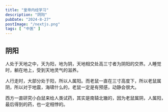 ```yaml
---
title: "皇帝内经学习"
description: "阴阳"
pubDate: "2024-8-27"
postImage: "/nextjs.png"
tags: [ "中医" ]
---
```

## 阴阳
人处于天地之中，天为阳，地为阴，天地相交处高三寸者为阴阳的交界。人睡觉时，躺在地上，受到天地灵气的滋养。

人行走时，大部分处于阳，所以人属阳。而老鼠一直在三寸高度下，所以老鼠属阴，所以对于地震，海啸什么的，老鼠一定是有预感，动静会很大。

西方一直研究小白鼠来给人类试药，其实是南辕北辙的，因为老鼠属阴，人属阳，最后得到的药，也一定相悖的。
